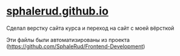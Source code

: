 # [sphalerud.github.io](https://sphalerud.github.io)

Сделал верстку сайта курса и переход на сайт с моей вёрсткой

Эти файлы были автоматизированы из проекта (https://github.com/SphaleRud/Frontend-Development)
